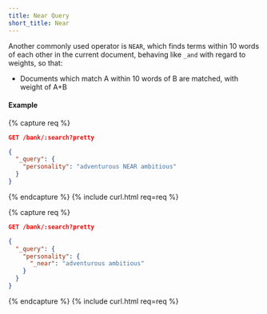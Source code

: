 ```yaml
---
title: Near Query
short_title: Near
---
```


Another commonly used operator is `NEAR`, which finds terms within 10 words
of each other in the current document, behaving like `_and` with regard to
weights, so that:

* Documents which match A within 10 words of B are matched, with weight of A+B

#### Example

{% capture req %}

```json
GET /bank/:search?pretty

{
  "_query": {
    "personality": "adventurous NEAR ambitious"
  }
}
```
{% endcapture %}
{% include curl.html req=req %}


{% capture req %}

```json
GET /bank/:search?pretty

{
  "_query": {
    "personality": {
      "_near": "adventurous ambitious"
    }
  }
}
```
{% endcapture %}
{% include curl.html req=req %}
